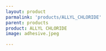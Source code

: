 ```yaml
---
layout: product
parmalink: 'products/ALLYL_CHLORIDE'
parent: products
product: ALLYL CHLORIDE 
image: adhesive.jpeg

---
```

